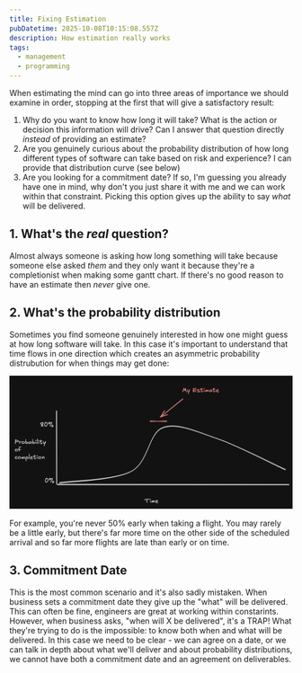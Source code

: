 ```yaml
---
title: Fixing Estimation
pubDatetime: 2025-10-08T10:15:08.557Z
description: How estimation really works
tags: 
  - management
  - programming
---
```


When estimating the mind can go into three areas of importance we should examine
in order, stopping at the first that will give a satisfactory result:

1. Why do you want to know how long it will take? What is the action or decision
   this information will drive? Can I answer that question directly _instead_ of
   providing an estimate?
2. Are you genuinely curious about the probability distribution of how long
   different types of software can take based on risk and experience? I can
   provide that distribution curve (see below)
3. Are you looking for a commitment date? If so, I'm guessing you already have
   one in mind, why don't you just share it with me and we can work within that
   constraint. Picking this option gives up the ability to say _what_ will be
   delivered.

## 1. What's the _real_ question?

Almost always someone is asking how long something will take because someone
else asked _them_ and they only want it because they're a completionist when
making some gantt chart. If there's no good reason to have an estimate then
_never_ give one.

## 2. What's the probability distribution

Sometimes you find someone genuinely interested in how one might guess at how
long software will take. In this case it's important to understand that time
flows in one direction which creates an asymmetric probability distrubution for
when things may get done:

![estimation curve](./images/estimation_curve.png)

For example, you're never 50% early when taking a flight. You may rarely be a
little early, but there's far more time on the other side of the scheduled
arrival and so far more flights are late than early or on time.

## 3. Commitment Date

This is the most common scenario and it's also sadly mistaken. When business
sets a commitment date they give up the "what" will be delivered. This can often
be fine, engineers are great at working within constarints. However, when
business asks, "when will X be delivered", it's a TRAP! What they're trying to
do is the impossible: to know both when and what will be delivered. In this case
we need to be clear - we can agree on a date, or we can talk in depth about what
we'll deliver and about probability distributions, we cannot have both a
commitment date and an agreement on deliverables.

